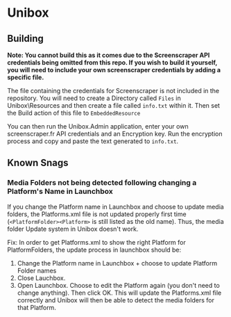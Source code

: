 # Unibox

## Building

**Note: You cannot build this as it comes due to the Screenscraper API credentials being omitted from this repo. If you wish to build it yourself, you will need to include your own screenscraper credentials by adding a specific file.**


The file containing the credentials for Screenscraper is not included in the repository. You will need to create a Directory called `Files` in Unibox\Resources and then create a file called `info.txt` within it. Then set the Build action of this file to `EmbeddedResource`

You can then run the Unibox.Admin application, enter your own screenscraper.fr API credentials and an Encryption key. Run the encryption process and copy and paste the text generated to `info.txt`.

## Known Snags

### Media Folders not being detected following changing a Platform's Name in Launchbox 

If you change the Platform name in Launchbox and choose to update media folders, the Platforms.xml file is not updated properly first time (`<PlatformFolder><Platform>` is still listed as the old name). Thus, the media folder Update system in Unibox doesn't work. 

Fix:
In order to get Platforms.xml to show the right Platform for PlatformFolders, the update process in launchbox should be:

1. Change the Platform name in Launchbox + choose to update Platform Folder names
2. Close Lauchbox.
3. Open Launchbox. Choose to edit the Platform again (you don't need to change anything). Then click OK. This will update the Platforms.xml file correctly and Unibox will then be able to detect the media folders for that Platform.



